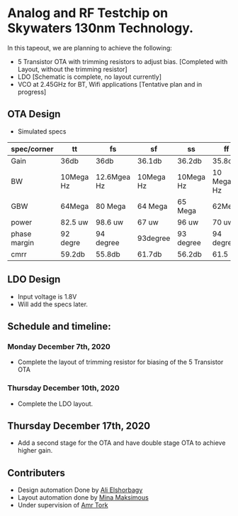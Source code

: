 # Analog and RF Testchip on Skywaters 130nm Technology.

In this tapeout, we are planning to achieve the following:
- 5 Transistor OTA with trimming resistors to adjust bias. [Completed with Layout, without the trimming resistor]
- LDO [Schematic is complete, no layout currently]
- VCO at 2.45GHz for BT, Wifi applications [Tentative plan and in progress]


## OTA Design
- Simulated specs

| spec/corner | tt | fs | sf | ss                        | ff |
| ----------- | --- | --- | --- | -----------------------| --- |
| Gain | 36db | 36db | 36.1db | 36.2db                   | 35.8db |
| BW   | 10Mega Hz | 12.6Mgea Hz | 10Mega Hz | 10Mega Hz | 10 Mega Hz |
| GBW  | 64Mega | 80 Mega | 64 Mega | 65 Mega            | 62Mega | 
| power | 82.5 uw | 98.6 uw | 67 uw | 96 uw              | 70 uw |
| phase margin | 92 degre | 94 degree | 93degree | 93 degree | 94 degree |
| cmrr | 59.2db | 55.8db | 61.7db | 56.2db               | 61.5 |


## LDO Design
- Input voltage is 1.8V
- Will add the specs later.

## Schedule and timeline:

### Monday December 7th, 2020
- Complete the layout of trimming resistor for biasing of the 5 Transistor OTA

### Thursday December 10th, 2020
- Complete the LDO layout.

## Thursday December 17th, 2020
- Add a second stage for the OTA and have double stage OTA to achieve higher gain.

## Contributers
- Design automation Done by [Ali Elshorbagy](https://github.com/Ali-Elshorbagy)
- Layout automation done by [Mina Maksimous](https://github.com/MinaMaksimous)
- Under supervision of [Amr Tork](https://github.com/atorkmabrains)
